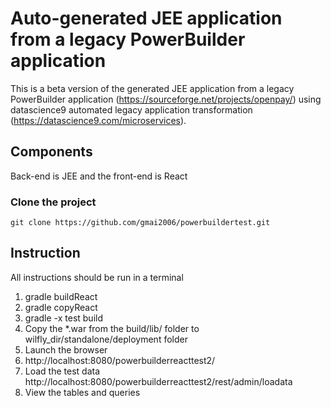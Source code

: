 # Auto-generated JEE application from a legacy PowerBuilder application
This is a beta version of the generated JEE application from a legacy PowerBuilder application (https://sourceforge.net/projects/openpay/) using datascience9 automated legacy application transformation (https://datascience9.com/microservices).

## Components
Back-end is JEE and the front-end is React

### Clone the project
```git clone https://github.com/gmai2006/powerbuildertest.git```

## Instruction
All instructions should be run in a terminal
1. gradle buildReact
2. gradle copyReact
3. gradle -x test build
4. Copy the *.war from the build/lib/ folder to wilfly_dir/standalone/deployment folder
5. Launch the browser
6. http://localhost:8080/powerbuilderreacttest2/
7. Load the test data http://localhost:8080/powerbuilderreacttest2/rest/admin/loadata
8. View the tables and queries



 
